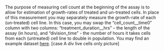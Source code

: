The purpose of measuring cell count at the beginning of the assay is to allow for estimation of growth-rates of treated and un-treated cells. In place of this measurement you may separately measure the growth-rate of each (un-treated) cell line. In this case, you may swap the “cell\_count\_\_time0” column with two columns: “treatment\_duration\_\_hrs” – the length of the assay (in hours), and “division\_time” - the number of hours it takes cells from each (untreated) cell line to double in population.
You may find an example dataset <a href = "https://raw.githubusercontent.com/uc-bd2k/grcalculator/update/resources/caseA_div_example.csv">here</a>.
[case A div live cells only picture]